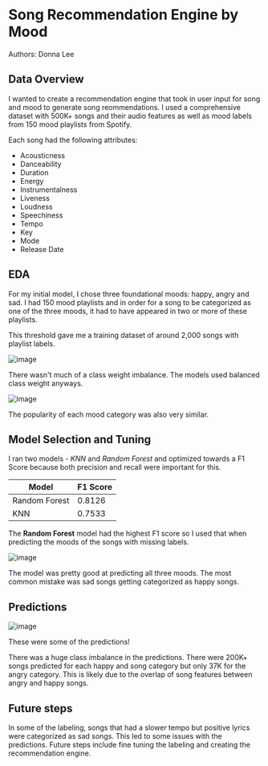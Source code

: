 # Song Recommendation Engine by Mood

Authors: Donna Lee 

## Data Overview 

I wanted to create a recommendation engine that took in user input for song and mood to generate song reommendations. I used a comprehensive dataset with 500K+ songs and their audio features as well as mood labels from 150 mood playlists from Spotify. 

Each song had the following attributes: 
* Acousticness
* Danceability
* Duration 
* Energy
* Instrumentalness
* Liveness
* Loudness
* Speechiness
* Tempo
* Key
* Mode
* Release Date

## EDA

For my initial model, I chose three foundational moods: happy, angry and sad. I had 150 mood playlists and in order for a song to be categorized as one of the three moods, it had to have appeared in two or more of these playlists. 

This threshold gave me a training dataset of around 2,000 songs with playlist labels. 

![image](https://user-images.githubusercontent.com/76017120/117242575-884fd400-ae03-11eb-9dcc-3bbd8074297d.png)

There wasn't much of a class weight imbalance. The models used balanced class weight anyways. 

![image](https://user-images.githubusercontent.com/76017120/117242634-a289b200-ae03-11eb-8c30-067cf44fa09e.png)

The popularity of each mood category was also very similar. 



## Model Selection and Tuning

I ran two models - _KNN_ and _Random Forest_ and optimized towards a F1 Score because both precision and recall were important for this.  


| Model         | F1 Score    |
| -----------   | ----------- |
| Random Forest |   0.8126    |
|  KNN          |   0.7533    |


The **Random Forest** model had the highest F1 score so I used that when predicting the moods of the songs with missing labels.

![image](https://user-images.githubusercontent.com/76017120/117242777-eb416b00-ae03-11eb-8977-f5b0013d6274.png)

The model was pretty good at predicting all three moods. The most common mistake was sad songs getting categorized as happy songs. 

## Predictions 

![image](https://user-images.githubusercontent.com/76017120/117242893-2a6fbc00-ae04-11eb-8ea7-797eb2454d0b.png)

These were some of the predictions! 

There was a huge class imbalance in the predictions. There were 200K+ songs predicted for each happy and song category but only 37K for the angry category. This is likely due to the overlap of song features between angry and happy songs. 

## Future steps
In some of the labeling, songs that had a slower tempo but positive lyrics were categorized as sad songs. This led to some issues with the predictions. Future steps include fine tuning the labeling and creating the recommendation engine. 
